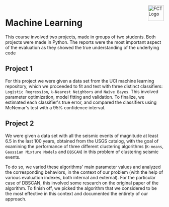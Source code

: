 <img src="https://i.imgur.com/L0NLajX.png" alt="FCT Logo" align="right" height="50" />

# Machine Learning

This course involved two projects, made in groups of two students. Both projects were made in Python. The reports were the most important aspect of the evaluation as they showed the true understanding of the underlying code

## Project 1
For this project we were given a data set from the UCI machine learning repository, which we proceeded to fit and test with three distinct classifiers: ```Logistic Regression```, ```k-Nearest Neighbors``` and ```Naïve Bayes```. This involved parameter optimization, model fitting and validation. To finalize, we estimated each classifier's true error, and compared the classifiers using McNemar's test with a 95% confidence interval.

## Project 2
We were given a data set with all the seismic events of magnitude at least 6.5 in the last 100 years, obtained from the USGS catalog, with the goal of examining the performance of three different clustering algorithms (```K-means```, ```Gaussian Mixture Models``` and ```DBSCAN```) in this problem of clustering seismic events.

To do so, we varied these algorithms' main parameter values and analyzed the corresponding behaviors, in the context of our problem (with the help of various evaluation indexes, both internal and external). For the particular case of DBSCAN, this involved some research on the original paper of the algorithm. To finish off, we picked the algorithm that we considered to be the most effective in this context and documented the entirety of our approach.
